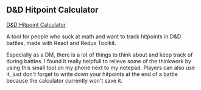 ## D&D Hitpoint Calculator

[D&D Hitpoint Calculator](https://aartvanempel.github.io/hitpoint-calculator/ "D&D Hitpoint Calculator")

A tool for people who suck at math and want to track hitpoints in D&D battles, made with React and Redux Toolkit.

Especially as a DM, there is a lot of things to think about and keep track of during battles. I found it really helpfull to relieve some of the thinkwork by using this small tool on my phone next to my notepad. Players can also use it, just don't forget to write down your hitpoints at the end of a battle because the calculator currently won't save it.


